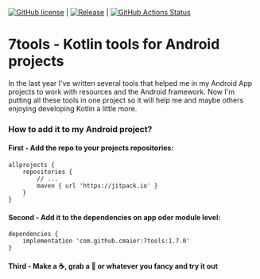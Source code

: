 [![GitHub license](https://img.shields.io/github/license/dcendents/android-maven-gradle-plugin.svg)](http://www.apache.org/licenses/LICENSE-2.0.html) |
[![Release](https://jitpack.io/v/cmaier/7tools.svg)](https://jitpack.io/#cmaier/7tools) |
[![GitHub Actions Status](https://github.com/cmaier/7tools/workflows/7tools%20CI/badge.svg)](https://github.com/cmaier/7tools/actions)

# 7tools - Kotlin tools for Android projects

In the last year I've written several tools that helped me in my Android App projects to work with resources and the Android framework. Now I'm putting all these tools in one project so it will help me and maybe others enjoying developing Kotlin a little more.

### How to add it to my Android project?

#### First - Add the repo to your projects repositories:

```Gradle
allprojects {
    repositories {
        // ...
        maven { url 'https://jitpack.io' }
    }
}
```

#### Second - Add it to the dependencies on app oder module level:

```Gradle
dependencies {
    implementation 'com.github.cmaier:7tools:1.7.0'
}
```

#### Third - Make a :coffee:, grab a :beer: or whatever you fancy and try it out
